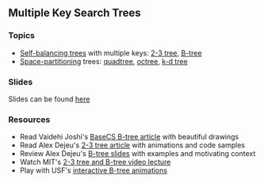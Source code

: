 ## Multiple Key Search Trees

### Topics
- [Self-balancing trees] with multiple keys: [2-3 tree], [B-tree]
- [Space-partitioning] trees: [quadtree], [octree], [k-d tree]

### Slides

Slides can be found [here](https://docs.google.com/presentation/d/1GTO0F3GmgxFHQPE6RKHU2eMGFn9Fd-Qlk_g0EPF7KtA/edit#slide=id.p)

### Resources
- Read Vaidehi Joshi's [BaseCS B-tree article] with beautiful drawings
- Read Alex Dejeu's [2-3 tree article] with animations and code samples
- Review Alex Dejeu's [B-tree slides] with examples and motivating context
- Watch MIT's [2-3 tree and B-tree video lecture]
- Play with USF's [interactive B-tree animations][USF B-tree]


[self-balancing trees]: https://en.wikipedia.org/wiki/Self-balancing_binary_search_tree
[2-3 tree]: https://en.wikipedia.org/wiki/2%E2%80%933_tree
[B-tree]: https://en.wikipedia.org/wiki/B-tree

[space-partitioning]: https://en.wikipedia.org/wiki/Space_partitioning
[quadtree]: https://en.wikipedia.org/wiki/Quadtree
[octree]: https://en.wikipedia.org/wiki/Octree
[k-d tree]: https://en.wikipedia.org/wiki/K-d_tree

[BaseCS B-tree article]: https://medium.com/basecs/busying-oneself-with-b-trees-78bbf10522e7
[B-tree slides]: ../Slides/B-Trees.pdf
[2-3 tree article]: https://medium.com/@alexdejeu/9b50e3484a47
[2-3 tree and B-tree video lecture]: https://www.youtube.com/watch?v=TOb1tuEZ2X4
[USF B-tree]: https://www.cs.usfca.edu/~galles/visualization/BTree.html
